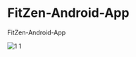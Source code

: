 # FitZen-Android-App
 FitZen-Android-App


![1 1](https://github.com/muratkazma0/FitZen-Android-App/assets/154098001/e3a3a7ec-3694-48ef-838a-9455dd60d5df)

